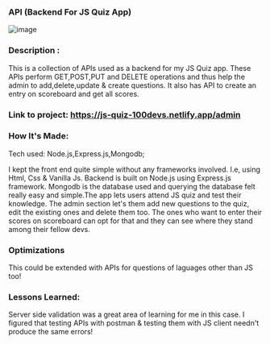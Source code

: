 ### API (Backend For JS Quiz App)

![image](images/quizapp.png)


### Description :
This is a collection of APIs used as a backend for my JS Quiz app. These APIs perform GET,POST,PUT and DELETE operations and thus help the admin to add,delete,update & create questions. It also has API to create an entry on scoreboard and get all scores.

### Link to project: https://js-quiz-100devs.netlify.app/admin

### How It's Made:
Tech used: Node.js,Express.js,Mongodb;

I kept the front end quite simple without any frameworks involved. I.e, using Html, Css & Vanilla Js. Backend is built on Node.js using Express.js framework. Mongodb is the database used and querying the database felt really easy and simple.The app lets users attend JS quiz and test their knowledge. The admin section let's them add new questions to the quiz, edit the existing ones and delete them too. The ones who want to enter their scores on scoreboard can opt for that and they can see where they stand among their fellow devs.

### Optimizations
This could be extended with APIs for questions of laguages other than JS too!



### Lessons Learned:
Server side validation was a great area of learning for me in this case. I figured that testing APIs with postman & testing them with JS client needn't produce the same errors!


